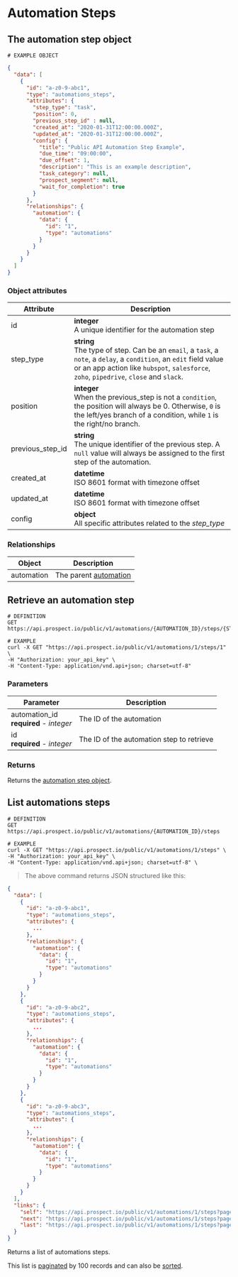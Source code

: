 # Automation Steps
## The automation step object
```
# EXAMPLE OBJECT
```

```json
{
  "data": [
    {
      "id": "a-z0-9-abc1",
      "type": "automations_steps",
      "attributes": {
        "step_type": "task",
        "position": 0,
        "previous_step_id" : null,
        "created_at": "2020-01-31T12:00:00.000Z",
        "updated_at": "2020-01-31T12:00:00.000Z",
        "config": {
          "title": "Public API Automation Step Example",
          "due_time": "09:00:00",
          "due_offset": 1,
          "description": "This is an example description",
          "task_category": null,
          "prospect_segment": null,
          "wait_for_completion": true
        }
      },
      "relationships": {
        "automation": {
          "data": {
            "id": "1",
            "type": "automations"
          }
        }
      }
    }
  ]
}
```


### Object attributes
Attribute | Description
--------- | -----------
id | **integer** <br />A unique identifier for the automation step
step_type | **string** <br />The type of step. Can be an `email`, a `task`, a `note`, a `delay`, a `condition`, an `edit` field value or an app action like `hubspot`, `salesforce`, `zoho`, `pipedrive`, `close` and `slack`.
position | **integer** <br />When the previous_step is not a `condition`, the position will always be 0. Otherwise, `0` is the left/yes branch of a condition, while `1` is the right/no branch.
previous_step_id | **string** <br />The unique identifier of the previous step. A `null` value will always be assigned to the first step of the automation.
created_at | **datetime** <br />ISO 8601 format with timezone offset
updated_at | **datetime** <br />ISO 8601 format with timezone offset
config | **object** <br />All specific attributes related to the _step_type_

### Relationships
Object | Description
--------- | -----------
automation | The parent [automation](#automations)

## Retrieve an automation step
```shell
# DEFINITION
GET https://api.prospect.io/public/v1/automations/{AUTOMATION_ID}/steps/{STEP_ID}

# EXAMPLE
curl -X GET "https://api.prospect.io/public/v1/automations/1/steps/1" \
-H "Authorization: your_api_key" \
-H "Content-Type: application/vnd.api+json; charset=utf-8"
```

### Parameters
Parameter | Description
--------- | -----------
automation_id<br />**required** - *integer* | The ID of the automation
id<br />**required** - *integer* | The ID of the automation step to retrieve

### Returns
Returns the [automation step object](#the-automation-step-object).

## List automations steps
```shell
# DEFINITION
GET https://api.prospect.io/public/v1/automations/{AUTOMATION_ID}/steps

# EXAMPLE
curl -X GET "https://api.prospect.io/public/v1/automations/1/steps" \
-H "Authorization: your_api_key" \
-H "Content-Type: application/vnd.api+json; charset=utf-8" \
```

> The above command returns JSON structured like this:

```json
{
  "data": [
    {
      "id": "a-z0-9-abc1",
      "type": "automations_steps",
      "attributes": {
        ...
      },
      "relationships": {
        "automation": {
          "data": {
            "id": "1",
            "type": "automations"
          }
        }
      }
    },
    {
      "id": "a-z0-9-abc2",
      "type": "automations_steps",
      "attributes": {
        ...
      },
      "relationships": {
        "automation": {
          "data": {
            "id": "1",
            "type": "automations"
          }
        }
      }
    },
    {
      "id": "a-z0-9-abc3",
      "type": "automations_steps",
      "attributes": {
        ...
      },
      "relationships": {
        "automation": {
          "data": {
            "id": "1",
            "type": "automations"
          }
        }
      }
    }
  ],
  "links": {
    "self": "https://api.prospect.io/public/v1/automations/1/steps?page%5Bnumber%5D=1&page%5Bsize%5D=100",
    "next": "https://api.prospect.io/public/v1/automations/1/steps?page%5Bnumber%5D=2&page%5Bsize%5D=100",
    "last": "https://api.prospect.io/public/v1/automations/1/steps?page%5Bnumber%5D=5&page%5Bsize%5D=100"
  }
}
```

Returns a list of automations steps.

This list is [paginated](#pagination) by 100 records and can also be [sorted](#sorting).
